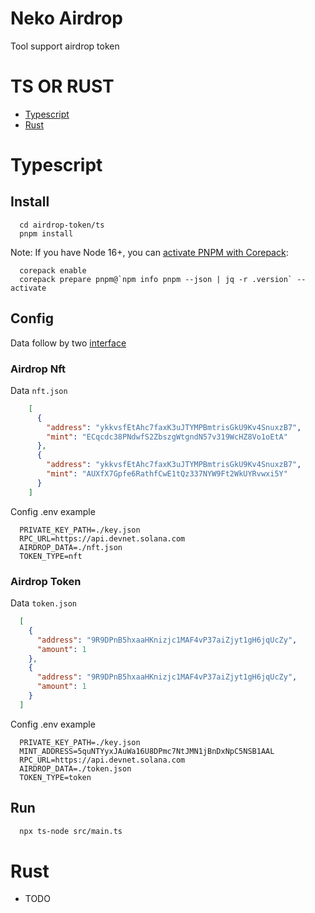 # Neko Airdrop
Tool support airdrop token

TS OR RUST
======
  <!--ts-->
   * [Typescript](#typescript)
   * [Rust](#rust)

<!--te-->

  

# Typescript
  ## Install
      cd airdrop-token/ts
      pnpm install
    
  Note:
    If you have Node 16+, you can [activate PNPM with Corepack](https://pnpm.io/installation#using-corepack):
    
      corepack enable
      corepack prepare pnpm@`npm info pnpm --json | jq -r .version` --activate

  ## Config
  
  Data follow by two [interface](https://github.com/neko-global/airdrop-token/blob/main/ts/src/types.ts#L15-L23)

  ### Airdrop Nft
  
  Data `nft.json`
  ```json
      [
        {
          "address": "ykkvsfEtAhc7faxK3uJTYMPBmtrisGkU9Kv4SnuxzB7",
          "mint": "ECqcdc38PNdwfS2ZbszgWtgndN57v319WcHZ8Vo1oEtA"
        },
        {
          "address": "ykkvsfEtAhc7faxK3uJTYMPBmtrisGkU9Kv4SnuxzB7",
          "mint": "AUXfX7Gpfe6RathfCwE1tQz337NYW9Ft2WkUYRvwxi5Y"
        }
      ]
  ```
  
  Config .env example
  ```
    PRIVATE_KEY_PATH=./key.json
    RPC_URL=https://api.devnet.solana.com
    AIRDROP_DATA=./nft.json
    TOKEN_TYPE=nft
  ```
    
  ### Airdrop Token
  Data `token.json`
  ```json
    [
      {
        "address": "9R9DPnB5hxaaHKnizjc1MAF4vP37aiZjyt1gH6jqUcZy",
        "amount": 1
      },
      {
        "address": "9R9DPnB5hxaaHKnizjc1MAF4vP37aiZjyt1gH6jqUcZy",
        "amount": 1
      }
    ]
  ```
  
  Config .env example
  ```
    PRIVATE_KEY_PATH=./key.json
    MINT_ADDRESS=5quNTYyxJAuWa16U8DPmc7NtJMN1jBnDxNpC5NSB1AAL
    RPC_URL=https://api.devnet.solana.com
    AIRDROP_DATA=./token.json
    TOKEN_TYPE=token
  ```
    
      
  ## Run
  ```bash
    npx ts-node src/main.ts
  ```
  
# Rust
  - TODO
